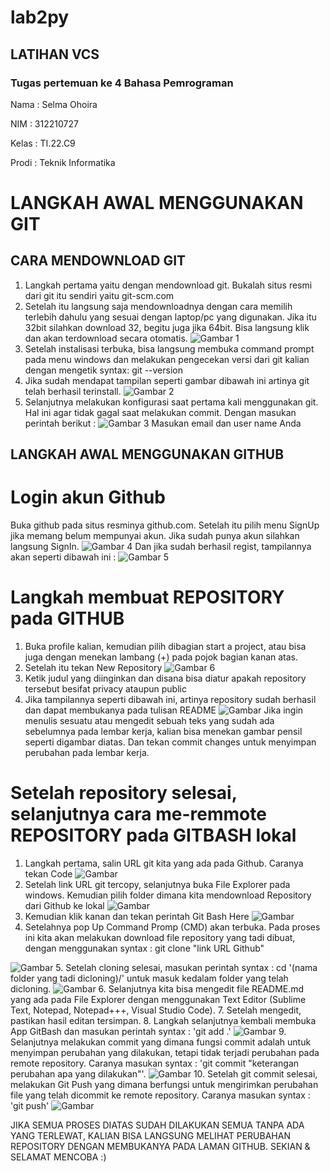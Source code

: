 # lab2py
## LATIHAN VCS
### Tugas pertemuan ke 4 Bahasa Pemrograman

Nama : Selma Ohoira

NIM : 312210727

Kelas : TI.22.C9

Prodi : Teknik Informatika

# LANGKAH AWAL MENGGUNAKAN GIT
## CARA MENDOWNLOAD GIT
1. Langkah pertama yaitu dengan mendownload git.
   Bukalah situs resmi dari git itu sendiri yaitu git-scm.com
2. Setelah itu langsung saja mendownloadnya dengan cara memilih
   terlebih dahulu yang sesuai dengan laptop/pc yang digunakan.
   Jika itu 32bit silahkan download 32, begitu juga jika 64bit.
   Bisa langsung klik dan akan terdownload secara otomatis.
 ![Gambar 1](gambar/1.png)
3. Setelah instalisasi terbuka, bisa langsung membuka command prompt
   pada menu windows dan melakukan pengecekan versi dari git kalian
   dengan mengetik syntax: git --version
4. Jika sudah mendapat tampilan seperti gambar dibawah ini artinya git telah berhasil terinstall.
![Gambar 2](gambar/2.png)
5. Selanjutnya melakukan konfigurasi saat pertama kali menggunakan git.
   Hal ini agar tidak gagal saat melakukan commit. Dengan masukan perintah berikut :
![Gambar 3](gambar/3.png)
Masukan email dan user name Anda

## LANGKAH AWAL MENGGUNAKAN GITHUB
# Login akun Github
Buka github pada situs resminya github.com. Setelah itu pilih menu SignUp
jika memang belum mempunyai akun. Jika sudah punya akun silahkan langsung SignIn.
![Gambar 4](gambar/4.png)
Dan jika sudah berhasil regist, tampilannya akan seperti dibawah ini :
![Gambar 5](gambar/5.png)

# Langkah membuat REPOSITORY pada GITHUB
1. Buka profile kalian, kemudian pilih dibagian start a project,
   atau bisa juga dengan menekan lambang (+) pada pojok bagian kanan atas.
2. Setelah itu tekan New Repository
![Gambar 6](gambar/6.png)
3. Ketik judul yang diinginkan dan disana bisa diatur apakah repository
   tersebut besifat privacy ataupun public
4. Jika tampilannya seperti dibawah ini, artinya repository sudah berhasil
   dan dapat membukanya pada tulisan README
![Gambar](gambar/11.png)
   Jika ingin menulis sesuatu atau mengedit sebuah teks yang sudah ada sebelumnya
   pada lembar kerja, kalian bisa menekan gambar pensil seperti digambar diatas.
   Dan tekan commit changes untuk menyimpan perubahan pada lembar kerja.
# Setelah repository selesai, selanjutnya cara me-remmote REPOSITORY pada GITBASH lokal
1. Langkah pertama, salin URL git kita yang ada pada Github. Caranya tekan Code
![Gambar](gambar/12.png)
2. Setelah link URL git tercopy, selanjutnya buka File Explorer pada windows.
   Kemudian pilih folder dimana kita mendownload Repository dari Github ke lokal
![Gambar](gambar/7.png)
3. Kemudian klik kanan dan tekan perintah Git Bash Here
![Gambar](gambar/8.png)
4. Setelahnya pop Up Command Promp (CMD) akan terbuka. Pada proses ini kita akan melakukan
   download file repository yang tadi dibuat, dengan menggunakan syntax : git clone "link URL Github"

![Gambar](gambar/13.png)
5. Setelah cloning selesai, masukan perintah syntax : cd '(nama folder yang tadi dicloning)/'
     untuk masuk kedalam folder yang telah dicloning.
![Gambar](gambar/14.png)
6. Selanjutnya kita bisa mengedit file README.md yang ada pada File Explorer dengan menggunakan
   Text Editor (Sublime Text, Notepad, Notepad+++, Visual Studio Code).
7. Setelah mengedit, pastikan hasil editan tersimpan.
8. Langkah selanjutnya kembali membuka App GitBash dan masukan perintah
   syntax : 'git add .'
![Gambar](gambar/15.png)
9. Selanjutnya melakukan commit yang dimana fungsi commit adalah untuk menyimpan perubahan
   yang dilakukan, tetapi tidak terjadi perubahan pada remote repository.
   Caranya masukan syntax : 'git commit "keterangan perubahan apa yang dilakukan"'.
![Gambar](gambar/16.png)
10. Setelah git commit selesai, melakukan Git Push yang dimana berfungsi untuk mengirimkan
   perubahan file yang telah dicommit ke remote repository. Caranya masukan syntax : 'git push'
![Gambar](gambar/17.png)

JIKA SEMUA PROSES DIATAS SUDAH DILAKUKAN SEMUA TANPA ADA YANG TERLEWAT,
KALIAN BISA LANGSUNG MELIHAT PERUBAHAN REPOSITORY DENGAN MEMBUKANYA
PADA LAMAN GITHUB. SEKIAN & SELAMAT MENCOBA :)